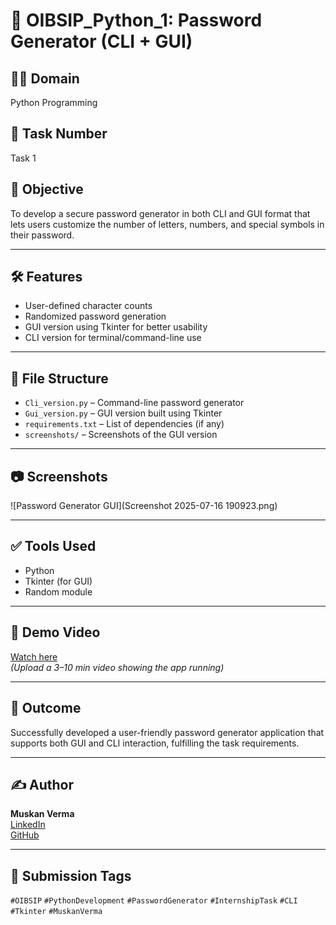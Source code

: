 # 🔐 OIBSIP_Python_1: Password Generator (CLI + GUI)

## 👩‍💻 Domain
Python Programming

## 📌 Task Number
Task 1

## 🎯 Objective
To develop a secure password generator in both CLI and GUI format that lets users customize the number of letters, numbers, and special symbols in their password.

---

## 🛠️ Features
- User-defined character counts
- Randomized password generation
- GUI version using Tkinter for better usability
- CLI version for terminal/command-line use

---

## 📂 File Structure
- `Cli_version.py` – Command-line password generator
- `Gui_version.py` – GUI version built using Tkinter
- `requirements.txt` – List of dependencies (if any)
- `screenshots/` – Screenshots of the GUI version

---

## 📷 Screenshots

![Password Generator GUI](Screenshot 2025-07-16 190923.png)

---

## ✅ Tools Used
- Python
- Tkinter (for GUI)
- Random module

---

## 🎥 Demo Video
[Watch here](https://your-youtube-or-linkedin-video-link.com)  
_(Upload a 3–10 min video showing the app running)_

---

## 📌 Outcome
Successfully developed a user-friendly password generator application that supports both GUI and CLI interaction, fulfilling the task requirements.

---

## ✍️ Author
**Muskan Verma**  
[LinkedIn](https://www.linkedin.com/in/muskan-verma-ai-engineer)  
[GitHub](https://github.com/MuskanVerma024)

---

## 🔗 Submission Tags
`#OIBSIP` `#PythonDevelopment` `#PasswordGenerator` `#InternshipTask` `#CLI` `#Tkinter` `#MuskanVerma`
